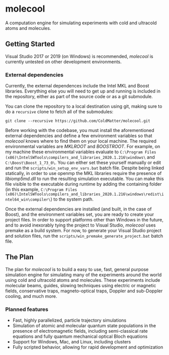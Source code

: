 # molecool
A computation engine for simulating experiments with cold and ultracold atoms and molecules.

## Getting Started
Visual Studio 2017 or 2019 (on Windows) is recommended, _molecool_ is currently untested on other development environments.  

### External dependencies
Currently, the external dependences include the Intel MKL and Boost libraries.  Everything else you will need to get up and running is included in the repository, 
either as part of the source code or as a git submodule.

You can clone the repository to a local destination using git, making sure to do a `recursive` clone to fetch all of the submodules:

`git clone --recursive https://github.com/ColdMatter/molecool.git`

Before working with the codebase, you must install the aforementioned external dependencies and define a few environment variables so that _molecool_ knows where to find them on your local machine.    The required environmental variables are _MKLROOT_ and _BOOSTROOT_.  For example, on my machine these environmental variables evaluate to `C:\Program Files (x86)\IntelSWTools\compilers_and_libraries_2020.1.216\windows\` and `C:\Boost\Boost_1_73_0\`.  You can either set these yourself manually or edit and run the `scripts/win_setup_env_vars.bat` batch file.  Despite being linked statically, in order to use openmp the MKL libraries require the presence of _libiomp5md.dll_ to run the resulting simulation executable.  You can make this file visible to the executable during runtime by adding the containing folder (in this example, `C:\Program Files (x86)\IntelSWTools\compilers_and_libraries_2020.1.216\windows\redist\intel64_win\compiler\`) to the system path.  

Once  the external dependencies are installed (and built, in the case of Boost), and the environment variables set, you are ready to create your project files.  In order to support platforms other than Windows in the future, and to avoid inexorably tying the project to Visual Studio, _molecool_ uses premake as a build system. For now, to generate your Visual Studio project and solution files, run the `scripts/win_premake_generate_project.bat` batch file.

## The Plan
The plan for _molecool_ is to build a easy to use, fast, general purpose simulation engine for simulating many of the experiments 
around the world using cold and ultracold atoms and molecules.  These experiments include molecular beams, guides, slowing techniques using electric or magnetic fields, conservative traps, magneto-optical traps, Doppler and sub-Doppler cooling, and
much more.     

### Planned features
- Fast, highly parallelized, particle trajectory simulations
- Simulation of atomic and molecular quantum state populations in the presence of electromagnetic fields, including semi-classical rate equations and fully quantum mechanical optical Bloch equations
- Support for Windows, Mac, and Linux, including clusters
- Fully scripted behavior, allowing for rapid development and optimization